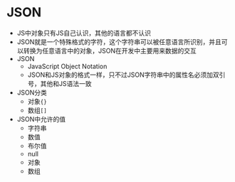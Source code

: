 # JSON
- JS中对象只有JS自己认识，其他的语言都不认识
- JSON就是一个特殊格式的字符，这个字符串可以被任意语言所识别，并且可以转换为任意语言中的对象，JSON在开发中主要用来数据的交互
- JSON
    - JavaScript Object Notation
    - JSON和JS对象的格式一样，只不过JSON字符串中的属性名必须加双引号，其他和JS语法一致
- JSON分类
    - 对象`{}`
    - 数组`[]`
- JSON中允许的值
    - 字符串
    - 数值
    - 布尔值
    - null
    - 对象
    - 数组